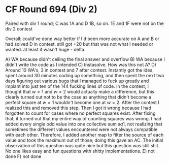 # CF Round 694 (Div 2)
Paired with div 1 round; C was 1A and D 1B, so on. 1E and 1F were not on the div 2 contest

Overall: could've done way better if I'd been more accurate on A and B or had solved D in contest. still got +20 but that was not what I needed or wanted. at least it wasn't huge - delta.

A) WA because didn't ceiling the final answer and overflow
B) WA because I didn't write the code as I intended
C) Instasolve. How was this not A?
D) Around 10 WA's, 3 in contest and 7 after contest. Instantly got the idea, spent around 30 minutes coding up something, and then spent the next two days figuring out various bugs that I managed to fuck up greatly and implant into just ten of the 144 fucking lines of code. In the contest, I thought that $w=1$ and $w=2$ would actually make a difference, but this clearly turned out not to be the case as anything that didn't become a perfect square at $w=1$ wouldn't become one at $w=2$. After the contest I realized this and removed this step. Then I got it wrong because I had forgotten to count for cases where no perfect squares exist. After fixing that, it turned out that my entire way of counting squares was wrong. I had added every single odd value into one collective sum $sq1$, not realizing that sometimes the different values encountered were not always compatible with each other. Therefore, I added another map to filter the source of each value and took the maximum out of those; doing this gave an AC. The initial observation of this question was quite nice but this question was still shit. No one likes easy and fun questions with shitty implementations.
E) not done
F) not done